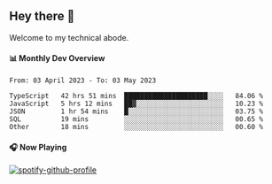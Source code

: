 ## Hey there 👋

Welcome to my technical abode.

#### 📊 Monthly Dev Overview
<!--START_SECTION:waka-->

```text
From: 03 April 2023 - To: 03 May 2023

TypeScript   42 hrs 51 mins  █████████████████████░░░░   84.06 %
JavaScript   5 hrs 12 mins   ██▓░░░░░░░░░░░░░░░░░░░░░░   10.23 %
JSON         1 hr 54 mins    █░░░░░░░░░░░░░░░░░░░░░░░░   03.75 %
SQL          19 mins         ░░░░░░░░░░░░░░░░░░░░░░░░░   00.65 %
Other        18 mins         ░░░░░░░░░░░░░░░░░░░░░░░░░   00.60 %
```

<!--END_SECTION:waka-->

#### 🎧 Now Playing

[![spotify-github-profile](https://spotify-github-profile.vercel.app/api/view?uid=james2mid&cover_image=true&theme=natemoo-re)](https://open.spotify.com/user/james2mid?si=2b3baf2b09cb499e)
